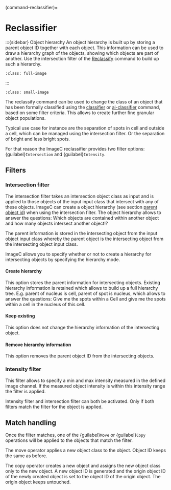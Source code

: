 (command-reclassifier)=
# Reclassifier

:::{sidebar} Object hierarchy
An object hierarchy is built up by storing a parent object ID together with each object.
This information can be used to draw a hierarchy graph of the objects, showing which objects are part of another.
Use the intersection filter of the [Reclassify](command-reclassifier) command to build up such a hierarchy.

```{image} images/object-hierarchy.drawio.svg
:class: full-image
```
:::


```{figure} images/reclassify-screenshot.png
:class: small-image
```

The reclassify command can be used to change the class of an object that has been formally classified using the [classifier](command-classifier) or [ai-classifier](command-classifier-ai) command, based on some filter criteria.
This allows to create further fine granular object populations.

Typical use case for instance are the separation of spots in cell and outside a cell, which can be managed using the intersection filter.
Or the separation of bright and less bright spots.

For that reason the ImageC reclassifier provides two filter options: {guilabel}`Intersection` and {guilabel}`Intensity`.

## Filters

### Intersection filter

The intersection filter takes an intersection object class as input and is applied to those objects of the input input class that intersect with any of these objects.
ImageC can create a object hierarchy (see section [parent object id](parent-object-id)) when using the intersection filter.
The object hierarchy allows to answer the questions: Which objects are contained within another object and how many objects intersect another object!?

The parent information is stored in the intersecting object from the input object input class whereby the parent object is the intersecting object from the intersecting object input class.

ImageC allows you to specify whether or not to create a hierarchy for intersecting objects by specifying the hierarchy mode.

#### Create hierarchy

This option stores the parent information for intersecting objects.
Existing hierarchy information is retained which allows to build up a full hierarchy tree.
E.g. parent of nucleus is cell, parent of spot is nucleus, which allows to answer the questions: Give me the spots within a Cell and give me the spots within a cell in the nucleus of this cell.

#### Keep existing

This option does not change the hierarchy information of the intersecting object.

#### Remove hierarchy information

This option removes the parent object ID from the intersecting objects.


### Intensity filter

This filter allows to specify a min and max intensity measured in the defined image channel.
If the measured object intensity is within this intensity range the filter is applied.

Intensity filter and intersection filter can both be activated.
Only if both filters match the filter for the object is applied.

## Match handling

Once the filter matches, one of the {guilabel}`Move` or {guilabel}`Copy` operations will be applied to the objects that match the filter.

The move operator applies a new object class to the object.
Object ID keeps the same as before.

The copy operator creates a new object and assigns the new object class only to the new object.
A new object ID is generated and the origin object ID of the newly created object is set to the object ID of the origin object.
The origin object keeps untouched.